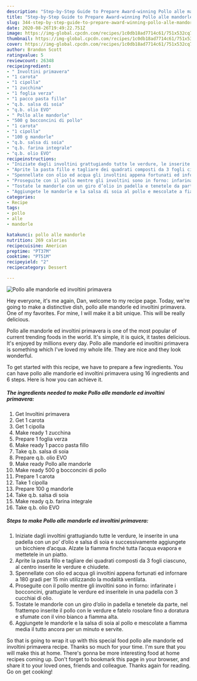 ```yaml
---
description: "Step-by-Step Guide to Prepare Award-winning Pollo alle mandorle ed involtini primavera"
title: "Step-by-Step Guide to Prepare Award-winning Pollo alle mandorle ed involtini primavera"
slug: 344-step-by-step-guide-to-prepare-award-winning-pollo-alle-mandorle-ed-involtini-primavera
date: 2020-08-26T19:49:22.751Z
image: https://img-global.cpcdn.com/recipes/1c0db18ad7714c61/751x532cq70/pollo-alle-mandorle-ed-involtini-primavera-recipe-main-photo.jpg
thumbnail: https://img-global.cpcdn.com/recipes/1c0db18ad7714c61/751x532cq70/pollo-alle-mandorle-ed-involtini-primavera-recipe-main-photo.jpg
cover: https://img-global.cpcdn.com/recipes/1c0db18ad7714c61/751x532cq70/pollo-alle-mandorle-ed-involtini-primavera-recipe-main-photo.jpg
author: Brandon Scott
ratingvalue: 5
reviewcount: 26348
recipeingredient:
- " Involtini primavera"
- "1 carota"
- "1 cipolla"
- "1 zucchina"
- "1 foglia verza"
- "1 pacco pasta fillo"
- "q.b. salsa di soia"
- "q.b. olio EVO"
- " Pollo alle mandorle"
- "500 g bocconcini di pollo"
- "1 carota"
- "1 cipolla"
- "100 g mandorle"
- "q.b. salsa di soia"
- "q.b. farina integrale"
- "q.b. olio EVO"
recipeinstructions:
- "Iniziate dagli involtini grattugiando tutte le verdure, le inserite in una padella con un po’ d’olio e salsa di soia e successivamente aggiungete un bicchiere d’acqua. Alzate la fiamma finché tutta l’acqua evapora e mettetele in un piatto."
- "Aprite la pasta fillo e tagliare dei quadrati composti da 3 fogli ciascuno, al centro inserite le verdure e chiudete."
- "Spennellate con olio ed acqua gli involtini appena fortunati ed infornare a 180 gradi per 15 min utilizzando la modalità ventilata."
- "Proseguite con il pollo mentre gli involtini sono in forno: infarinate i bocconcini, grattugiate le verdure ed inseritele in una padella con 3 cucchiai di olio."
- "Tostate le mandorle con un giro d’olio in padella e tenetele da parte, nel frattempo inserite il pollo con le verdure e fatelo rosolare fino a doratura e sfumate con il vino bianco a fiamma alta."
- "Aggiungete le mandorle e la salsa di soia al pollo e mescolate a fiamma media il tutto ancora per un minuto e servite."
categories:
- Recipe
tags:
- pollo
- alle
- mandorle

katakunci: pollo alle mandorle 
nutrition: 269 calories
recipecuisine: American
preptime: "PT37M"
cooktime: "PT51M"
recipeyield: "2"
recipecategory: Dessert

---
```



![Pollo alle mandorle ed involtini primavera](https://img-global.cpcdn.com/recipes/1c0db18ad7714c61/751x532cq70/pollo-alle-mandorle-ed-involtini-primavera-recipe-main-photo.jpg)

Hey everyone, it's me again, Dan, welcome to my recipe page. Today, we're going to make a distinctive dish, pollo alle mandorle ed involtini primavera. One of my favorites. For mine, I will make it a bit unique. This will be really delicious.



Pollo alle mandorle ed involtini primavera is one of the most popular of current trending foods in the world. It's simple, it is quick, it tastes delicious. It's enjoyed by millions every day. Pollo alle mandorle ed involtini primavera is something which I've loved my whole life. They are nice and they look wonderful.


To get started with this recipe, we have to prepare a few ingredients. You can have pollo alle mandorle ed involtini primavera using 16 ingredients and 6 steps. Here is how you can achieve it.

<!--inarticleads1-->

##### The ingredients needed to make Pollo alle mandorle ed involtini primavera:

1. Get  Involtini primavera
1. Get 1 carota
1. Get 1 cipolla
1. Make ready 1 zucchina
1. Prepare 1 foglia verza
1. Make ready 1 pacco pasta fillo
1. Take q.b. salsa di soia
1. Prepare q.b. olio EVO
1. Make ready  Pollo alle mandorle
1. Make ready 500 g bocconcini di pollo
1. Prepare 1 carota
1. Take 1 cipolla
1. Prepare 100 g mandorle
1. Take q.b. salsa di soia
1. Make ready q.b. farina integrale
1. Take q.b. olio EVO




<!--inarticleads2-->

##### Steps to make Pollo alle mandorle ed involtini primavera:

1. Iniziate dagli involtini grattugiando tutte le verdure, le inserite in una padella con un po’ d’olio e salsa di soia e successivamente aggiungete un bicchiere d’acqua. Alzate la fiamma finché tutta l’acqua evapora e mettetele in un piatto.
1. Aprite la pasta fillo e tagliare dei quadrati composti da 3 fogli ciascuno, al centro inserite le verdure e chiudete.
1. Spennellate con olio ed acqua gli involtini appena fortunati ed infornare a 180 gradi per 15 min utilizzando la modalità ventilata.
1. Proseguite con il pollo mentre gli involtini sono in forno: infarinate i bocconcini, grattugiate le verdure ed inseritele in una padella con 3 cucchiai di olio.
1. Tostate le mandorle con un giro d’olio in padella e tenetele da parte, nel frattempo inserite il pollo con le verdure e fatelo rosolare fino a doratura e sfumate con il vino bianco a fiamma alta.
1. Aggiungete le mandorle e la salsa di soia al pollo e mescolate a fiamma media il tutto ancora per un minuto e servite.




So that is going to wrap it up with this special food pollo alle mandorle ed involtini primavera recipe. Thanks so much for your time. I'm sure that you will make this at home. There's gonna be more interesting food at home recipes coming up. Don't forget to bookmark this page in your browser, and share it to your loved ones, friends and colleague. Thanks again for reading. Go on get cooking!
